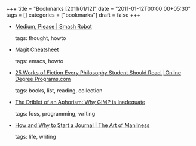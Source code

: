 +++
title = "Bookmarks [2011/01/12]"
date = "2011-01-12T00:00:00+05:30"
tags = []
categories = ["bookmarks"]
draft = false
+++

-   [Medium, Please | Smash Robot](http://www.smashrobot.com/marketing/medium/)

    tags: thought, howto

-   [Magit Cheatsheet](http://daemianmack.com/magit-cheatsheet.html)

    tags: emacs, howto

-   [25 Works of Fiction Every Philosophy Student Should Read | Online Degree Programs.com](http://www.onlinedegreeprograms.com/blog/2011/25-works-of-fiction-every-philosophy-student-should-read/)

    tags: books, list, reading, collection

-   [The Driblet of an Aphorism: Why GIMP is Inadequate](http://troy-sobotka.blogspot.com/2011/01/why-gimp-is-inadequate.html)

    tags: foss, programming, writing

-   [How and Why to Start a Journal | The Art of Manliness](http://artofmanliness.com/2009/06/07/30-days-to-a-better-man-day-8-start-a-journal/)

    tags: life, writing
